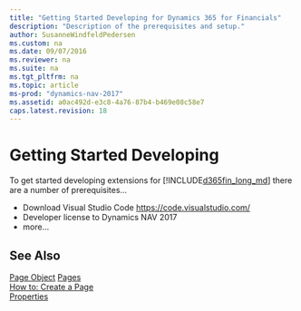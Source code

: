 ```yaml
---
title: "Getting Started Developing for Dynamics 365 for Financials"
description: "Description of the prerequisites and setup."
author: SusanneWindfeldPedersen
ms.custom: na
ms.date: 09/07/2016
ms.reviewer: na
ms.suite: na
ms.tgt_pltfrm: na
ms.topic: article
ms-prod: "dynamics-nav-2017"
ms.assetid: a0ac492d-e3c8-4a76-87b4-b469e08c58e7
caps.latest.revision: 18
---
```

# Getting Started Developing
To get started developing extensions for [!INCLUDE[d365fin_long_md](includes/d365fin_long_md.md)] there are a number of prerequisites...

+ Download Visual Studio Code https://code.visualstudio.com/ 
+ Developer license to Dynamics NAV 2017
+ more...
 
  
## See Also  
[Page Object](page-object.md) 
[Pages](../dynamics-nav/Pages.md)   
[How to: Create a Page](../dynamics-nav/How%20to:%20Create%20a%20Page.md)   
[Properties](../dynamics-nav/Properties.md)
